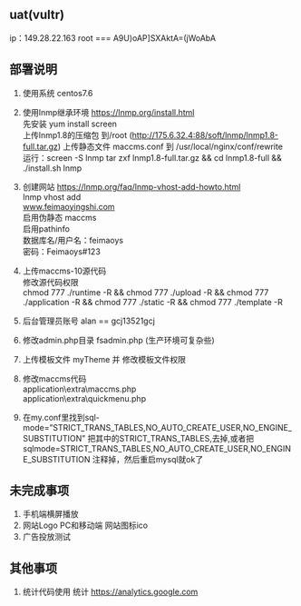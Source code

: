 ## uat(vultr)    
ip：149.28.22.163 
root === A9U)oAP]SXAktA=(jWoAbA

## 部署说明
1. 使用系统 centos7.6
2. 使用lnmp继承环境 https://lnmp.org/install.html    
   先安装 yum install screen  
   上传lnmp1.8的压缩包 到/root  (http://175.6.32.4:88/soft/lnmp/lnmp1.8-full.tar.gz)
   上传静态文件 maccms.conf 到 /usr/local/nginx/conf/rewrite  
   运行：screen -S lnmp 
    tar zxf lnmp1.8-full.tar.gz && cd lnmp1.8-full && ./install.sh lnmp 

3.  创建网站  https://lnmp.org/faq/lnmp-vhost-add-howto.html  
    lnmp vhost add  
    www.feimaoyingshi.com   
    启用伪静态 maccms    
    启用pathinfo    
    数据库名/用户名：feimaoys    
    密码：Feimaoys#123    

4. 上传maccms-10源代码    
    修改源代码权限    
    chmod 777 ./runtime -R && chmod 777 ./upload -R && chmod 777 ./application -R && chmod 777 ./static -R && chmod 777 ./template -R

5. 后台管理员账号 alan == gcj13521gcj    
6. 修改admin.php目录 fsadmin.php (生产环境可复杂些)
7. 上传模板文件 myTheme  并 修改模板文件权限
8. 修改maccms代码    
    application\extra\maccms.php    
    application\extra\quickmenu.php    
9. 在my.conf里找到sql-mode=”STRICT_TRANS_TABLES,NO_AUTO_CREATE_USER,NO_ENGINE_SUBSTITUTION”
把其中的STRICT_TRANS_TABLES,去掉,或者把sqlmode=STRICT_TRANS_TABLES,NO_AUTO_CREATE_USER,NO_ENGINE_SUBSTITUTION
注释掉，然后重启mysql就ok了


## 未完成事项
1. 手机端横屏播放
2. 网站Logo PC和移动端  网站图标ico
3. 广告投放测试

## 其他事项
1. 统计代码使用 统计 https://analytics.google.com



